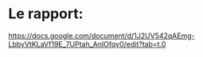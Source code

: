 # Le rapport:

https://docs.google.com/document/d/1J2UV542qAEmg-LbbyVtKLaVf19E_7UPtah_AnIOfqy0/edit?tab=t.0
